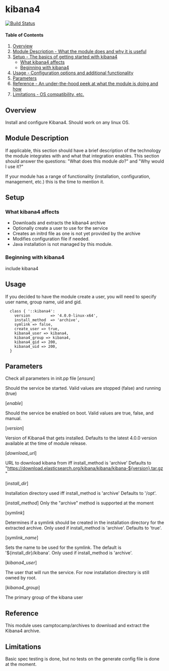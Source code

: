 # kibana4

[![Build Status](http://img.shields.io/travis/lesaux/puppet-kibana4.svg)](http://travis-ci.org/lesaux/puppet-kibana4)


#### Table of Contents

1. [Overview](#overview)
2. [Module Description - What the module does and why it is useful](#module-description)
3. [Setup - The basics of getting started with kibana4](#setup)
    * [What kibana4 affects](#what-kibana4-affects)
    * [Beginning with kibana4](#beginning-with-kibana4)
4. [Usage - Configuration options and additional functionality](#usage)
5. [Parameters](#parameters)
6. [Reference - An under-the-hood peek at what the module is doing and how](#reference)
7. [Limitations - OS compatibility, etc.](#limitations)

## Overview

Install and configure Kibana4. Should work on any linux OS.

## Module Description

If applicable, this section should have a brief description of the technology
the module integrates with and what that integration enables. This section
should answer the questions: "What does this module *do*?" and "Why would I use
it?"

If your module has a range of functionality (installation, configuration,
management, etc.) this is the time to mention it.

## Setup

### What kibana4 affects

* Downloads and extracts the kibana4 archive
* Optionally create a user to use for the service
* Creates an initrd file as one is not yet provided by the archive
* Modifies configuration file if needed.
* Java installation is not managed by this module.

### Beginning with kibana4

include kibana4

## Usage

If you decided to have the module create a user, you will need to specify
user name, group name, uid and gid.

```
  class { '::kibana4':
    version         => '4.0.0-linux-x64',
    install_method  => 'archive',
    symlink => false,
    create_user => true,
    kibana4_user => kibana4,
    kibana4_group => kibana4,
    kibana4_gid => 200,
    kibana4_uid => 200,
  }
```

## Parameters

Check all parameters in init.pp file
 [*ensure*]

Should the service be started. Valid values are stopped (false) and running (true)

 [*enable*]

Should the service be enabled on boot. Valid values are true, false, and manual.

 [*version*]

Version of Kibana4 that gets installed.
Defaults to the latest 4.0.0 version available at the time of module release.

 [*download_url*]

URL to download kibana from iff install_method is 'archive'
Defaults to "https://download.elasticsearch.org/kibana/kibana/kibana-${version}.tar.gz"

 [*install_dir*]
 
Installation directory used iff install_method is 'archive'
Defaults to '/opt'.

 [*install_method*]
Only the "archive" method is supported at the moment

 [*symlink*]

Determines if a symlink should be created in the installation directory for
the extracted archive. Only used if install_method is 'archive'.
Defaults to 'true'.

 [*symlink_name*]

Sets the name to be used for the symlink. The default is '${install_dir}/kibana'.
Only used if install_method is 'archive'.

 [*kibana4_user*]

The user that will run the service. For now installation directory is still owned by root.

 [*kibana4_group*]

The primary group of the kibana user


## Reference

This module uses camptocamp/archives to download and extract the Kibana4 archive.

## Limitations

Basic spec testing is done, but no tests on the generate config file is done at the moment.

